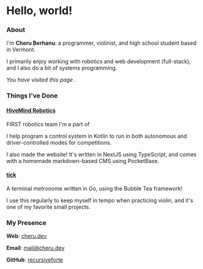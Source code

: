 Hello, world!
=============

### About
I'm **Cheru Berhanu**: a programmer, violinist, and high school student based in Vermont.

I primarily enjoy working with robotics and web development (full-stack), and I also do a bit of systems programming.

*You have visited this page <Counter/>.*

### Things I've Done
#### [HiveMind Robotics](https://essexrobotics.org)
FIRST robotics team I'm a part of

I help program a control system in Kotlin to run in both autonomous and driver-controlled modes for competitions.

I also made the website!
It's written in NextJS using TypeScript, and comes with a homemade markdown-based CMS using PocketBase.

#### [tick](https://github.com/recursiveforte/tick)
A terminal metronome written in Go, using the Bubble Tea framework!  

I use this regularly to keep myself in tempo when practicing violin, and it's one of my favorite small projects.

### My Presence

**Web**: [cheru.dev](https://cheru.dev)

**Email**: [mail@cheru.dev](mailto:mail@cheru.dev)

**GitHub**: [recursiveforte](https://github.com/recursiveforte)

<Konami/>

<Popup/>


<script lang="ts">
    import Popup from "$lib/Popup.svelte";
    import Counter from "$lib/Counter.svelte";
    import Konami from "$lib/Konami.svelte";
    import "$lib/js/consoleMessage"
</script>
